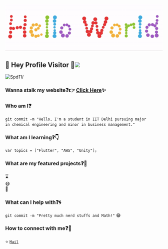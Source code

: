 <p align="center">
  <img src="https://github.com/Spd11/Spd11/blob/main/readme.gif">
</p>
 
## :rainbow: Hey Profile Visitor :eyes:<img src="https://raw.githubusercontent.com/iampavangandhi/iampavangandhi/master/gifs/Hi.gif" width="30px">
<p align="left"> <img src=https://komarev.com/ghpvc/?username=Spd11 alt=Spd11/></p>


### Wanna stalk my website:question::point_right: [Click Here](https://Spd11.github.io/):sparkles:

### Who am I:question: 
<code>git commit -m "Hello, I'm a student in IIT Delhi pursuing major in chemical engineering and minor in business management."</code>

   
  
### What am I learning:question::point_down:	
<code>var topics = ["Flutter", "AWS", "Unity"];</code>

### What are my featured projects:question::rocket:
<code></code>:hourglass:     
<code></code>:mask:  
<code></code>:robot:     

### What can I help with:question::cyclone:
<code>git commit -m "Pretty much nerd stuffs and Math!"</code> :grin:

### How to connect with me:question::email:
:star: <code>[Mail](mailto:spandandutta.sd@gmail.com)</code>    
  

